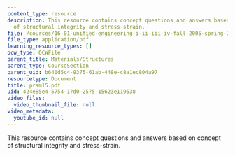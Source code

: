 ```yaml
---
content_type: resource
description: This resource contains concept questions and answers based on concept
  of structural integrity and stress-strain.
file: /courses/16-01-unified-engineering-i-ii-iii-iv-fall-2005-spring-2006/424e85e4575417d0257515623e119538_prsm15.pdf
file_type: application/pdf
learning_resource_types: []
ocw_type: OCWFile
parent_title: Materials/Structures
parent_type: CourseSection
parent_uid: b640d5c4-9375-61ab-448e-c8a1ec804a97
resourcetype: Document
title: prsm15.pdf
uid: 424e85e4-5754-17d0-2575-15623e119538
video_files:
  video_thumbnail_file: null
video_metadata:
  youtube_id: null
---
```

This resource contains concept questions and answers based on concept of structural integrity and stress-strain.